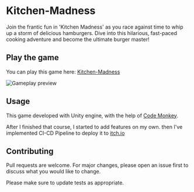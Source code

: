 # Kitchen-Madness

Join the frantic fun in 'Kitchen Madness' as you race against time to whip up a storm of delicious hamburgers. Dive into this hilarious, fast-paced cooking adventure and become the ultimate burger master!

## Play the game

You can play this game here: [Kitchen-Madness](https://erzelman.itch.io/kitchen-madness)

![Gameplay preview](https://github.com/matbuha/Kitchen-Madness/blob/main/Assets/_Assets/Animations/ShortVid.gif)




## Usage

This game developed with Unity engine, with the help of [Code Monkey](https://unitycodemonkey.com/kitchenchaoscourse.php).

After I finished that course, I started to add features on my own.
then I've implemented CI-CD Pipeline to deploy it to [itch.io](https://erzelman.itch.io/kitchen-madness)

## Contributing

Pull requests are welcome. For major changes, please open an issue first
to discuss what you would like to change.

Please make sure to update tests as appropriate.
